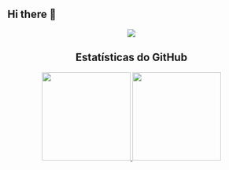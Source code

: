 ## Hi there 👋

<div align="center">
  <img src="https://komarev.com/ghpvc/?username=Gustavoluisslima&style=for-the-badge">
</div>

<div align="center">
  <h2>Estatísticas do GitHub</h2>
  <a href="https://github.com/Gustavoluisslima/github-readme-stats">
    <img height="180em" src="https://github-readme-stats.vercel.app/api?username=Gustavoluisslima&show_icons=true&theme=gotham" />
  </a>
  <a href="https://github.com/Gustavoluisslima/convoychat">
    <img height="180em" src="https://github-readme-stats.vercel.app/api/top-langs?username=Gustavoluisslima&layout=compact&langs_count=8&card_width=320&theme=gotham" />
  </a>  
</div>



<!--
**Gustavoluisslima/Gustavoluisslima** is a ✨ _special_ ✨ repository because its `README.md` (this file) appears on your GitHub profile.

Here are some ideas to get you started:

- 🔭 I’m currently working on ...
- 🌱 I’m currently learning ...
- 👯 I’m looking to collaborate on ...
- 🤔 I’m looking for help with ...
- 💬 Ask me about ...
- 📫 How to reach me: ...
- 😄 Pronouns: ...
- ⚡ Fun fact: ...
-->
